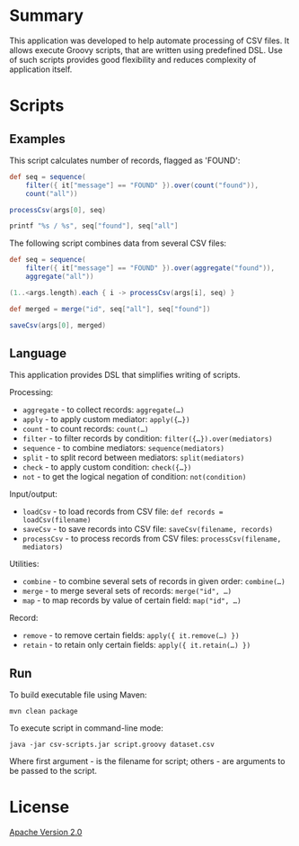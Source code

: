 # Summary

This application was developed to help automate processing of CSV files.
It allows execute Groovy scripts, that are written using predefined DSL.
Use of such scripts provides good flexibility and reduces complexity of application itself.

# Scripts

## Examples

This script calculates number of records, flagged as 'FOUND':

```groovy
def seq = sequence(
    filter({ it["message"] == "FOUND" }).over(count("found")),
    count("all"))

processCsv(args[0], seq)

printf "%s / %s", seq["found"], seq["all"]
```

The following script combines data from several CSV files:

```groovy
def seq = sequence(
    filter({ it["message"] == "FOUND" }).over(aggregate("found")),
    aggregate("all"))

(1..<args.length).each { i -> processCsv(args[i], seq) }

def merged = merge("id", seq["all"], seq["found"])

saveCsv(args[0], merged)
```

## Language

This application provides DSL that simplifies writing of scripts.

Processing:

* `aggregate` - to collect records: `aggregate(…)`
* `apply` - to apply custom mediator: `apply({…})`
* `count` - to count records: `count(…)`
* `filter` - to filter records by condition: `filter({…}).over(mediators)`
* `sequence` - to combine mediators: `sequence(mediators)`
* `split` - to split record between mediators: `split(mediators)`
* `check` - to apply custom condition: `check({…})`
* `not` - to get the logical negation of condition: `not(condition)`

Input/output:

* `loadCsv` - to load records from CSV file: `def records = loadCsv(filename)`
* `saveCsv` - to save records into CSV file: `saveCsv(filename, records)`
* `processCsv` - to process records from CSV files: `processCsv(filename, mediators)`

Utilities:

* `combine` - to combine several sets of records in given order: `combine(…)`
* `merge` - to merge several sets of records: `merge("id", …)`
* `map` - to map records by value of certain field: `map("id", …)`

Record:

* `remove` - to remove certain fields: `apply({ it.remove(…) })`
* `retain` - to retain only certain fields: `apply({ it.retain(…) })`

## Run

To build executable file using Maven:

```
mvn clean package
```

To execute script in command-line mode:

```
java -jar csv-scripts.jar script.groovy dataset.csv
```

Where first argument - is the filename for script; others - are arguments to be passed to the script.

# License

[Apache Version 2.0](http://www.apache.org/licenses/LICENSE-2.0.html)
